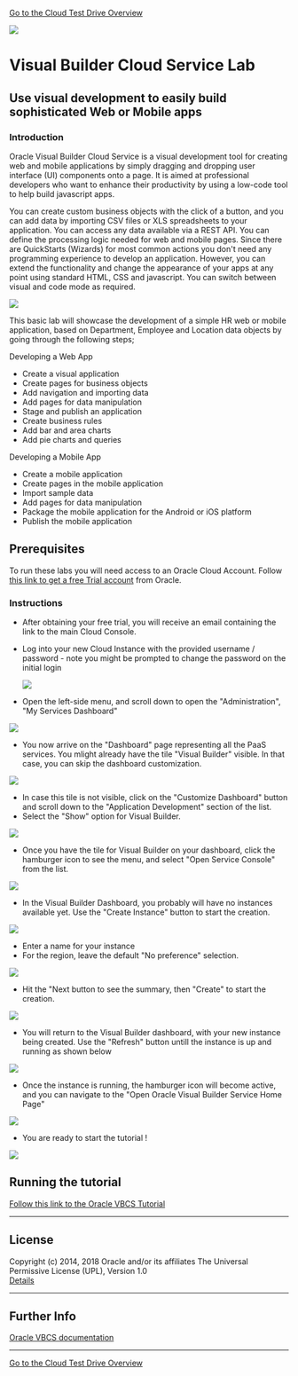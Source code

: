 [Go to the Cloud Test Drive Overview](../../README.md)

![](../../common/images/customer.logo2.png)

# Visual Builder Cloud Service Lab #

## Use visual development to easily build sophisticated Web or Mobile apps

### Introduction ###

Oracle Visual Builder Cloud Service is a visual development tool for creating web and mobile applications by simply dragging and dropping user interface (UI) components onto a page. It is aimed at professional developers who want to enhance their productivity by using a low-code tool to help build javascript apps.

You can create custom business objects with the click of a button, and you can add data by importing CSV files or XLS spreadsheets to your application. You can access any data available via a REST API. You can define the processing logic needed for web and mobile pages. Since there are QuickStarts (Wizards) for most common actions you don't need any programming experience to develop an application. However, you can extend the functionality and change the appearance of your apps at any point using standard HTML, CSS and javascript. You can switch between visual and code mode as required.

![](images/VBCS_Page_Designer.JPG)

This basic lab will showcase the development of a simple HR web or mobile application, based on Department, Employee and Location data objects by going through the following steps;

Developing a Web App

+ Create a visual application
+ Create pages for business objects
+ Add navigation and importing data
+ Add pages for data manipulation
+ Stage and publish an application
+ Create business rules
+ Add bar and area charts
+ Add pie charts and queries

Developing a Mobile App

+ Create a mobile application
+ Create pages in the mobile application
+ Import sample data
+ Add pages for data manipulation
+ Package the mobile application for the Android or iOS platform
+ Publish the mobile application

## Prerequisites ##

To run these labs you will need access to an Oracle Cloud Account.  Follow [this link to get a free Trial account](https://myservices.us.oraclecloud.com/mycloud/signup?sourceType=:ow:evp:cpo::RC_EMMK190118P00039:VLVB&intcmp=:ow:evp:cpo::RC_EMMK190118P00039:VLVB) from Oracle.


### Instructions ###

- After obtaining your free trial, you will receive an email containing the link to the main Cloud Console.  

- Log into your new Cloud Instance with the provided username / password - note you might be prompted to change the password on the initial login

   ![](images/vb_init_1.png)



- Open the left-side menu, and scroll down to open the "Administration", "My Services Dashboard"

![](images/vb_init_2.png)

- You now arrive on the "Dashboard" page representing all the PaaS services.  You mlight already have the tile "Visual Builder" visible.  In that case, you can skip the dashboard customization.

![](images/vb_init_3.png)



- In case this tile is not visible, click on the "Customize Dashboard" button and scroll down to the "Application Development" section of the list.
- Select the "Show" option for Visual Builder.

![](images/vb_init_4.png)



- Once you have the tile for Visual Builder on your dashboard, click the hamburger icon to see the menu, and select "Open Service Console" from the list.

![](images/vb_init_5.png)

- In the Visual Builder Dashboard, you probably will have no instances available yet.  Use the "Create Instance" button to start the creation.

![](images/vb_init_6.png)

- Enter a name for your instance
- For the region, leave the default "No preference" selection.

![](images/vb_init_7.png)

- Hit the "Next button to see the summary, then "Create" to start the creation.

![](images/vb_init_8.png)

- You will return to the Visual Builder dashboard, with your new instance being created.  Use the "Refresh" button untill the instance is up and running as shown below

![](images/vb_init_9.png)

- Once the instance is running, the hamburger icon will become active, and you can navigate to the "Open Oracle Visual Builder Service Home Page"

![](images/vb_init_10.png)

- You are ready to start the tutorial !

![](images/vb_init_11.png)



## Running the tutorial

[Follow this link to the Oracle VBCS Tutorial](https://docs.oracle.com/en/cloud/paas/app-builder-cloud/tutorials.html)







---
## License ##
Copyright (c) 2014, 2018 Oracle and/or its affiliates
The Universal Permissive License (UPL), Version 1.0   
[Details](../../common/license.md)

---
## Further Info ##

[Oracle VBCS documentation](https://docs.oracle.com/en/cloud/paas/app-builder-cloud/books.html)

---
[Go to the Cloud Test Drive Overview](../../README.md)
